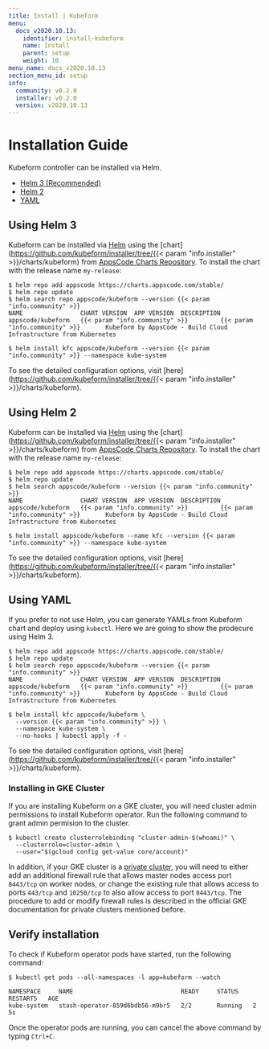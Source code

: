 ```yaml
---
title: Install | Kubeform
menu:
  docs_v2020.10.13:
    identifier: install-kubeform
    name: Install
    parent: setup
    weight: 10
menu_name: docs_v2020.10.13
section_menu_id: setup
info:
  community: v0.2.0
  installer: v0.2.0
  version: v2020.10.13
---
```


# Installation Guide

Kubeform controller can be installed via Helm.

<ul class="nav nav-tabs" id="installerTab" role="tablist">
  <li class="nav-item">
    <a class="nav-link active" id="helm3-tab" data-toggle="tab" href="#helm3" role="tab" aria-controls="helm3" aria-selected="true">Helm 3 (Recommended)</a>
  </li>
  <li class="nav-item">
    <a class="nav-link" id="helm2-tab" data-toggle="tab" href="#helm2" role="tab" aria-controls="helm2" aria-selected="false">Helm 2</a>
  </li>
  <li class="nav-item">
    <a class="nav-link" id="script-tab" data-toggle="tab" href="#script" role="tab" aria-controls="script" aria-selected="false">YAML</a>
  </li>
</ul>
<div class="tab-content" id="installerTabContent">
  <div class="tab-pane fade show active" id="helm3" role="tabpanel" aria-labelledby="helm3-tab">

## Using Helm 3

Kubeform can be installed via [Helm](https://helm.sh/) using the [chart](https://github.com/kubeform/installer/tree/{{< param "info.installer" >}}/charts/kubeform) from [AppsCode Charts Repository](https://github.com/appscode/charts). To install the chart with the release name `my-release`:

```console
$ helm repo add appscode https://charts.appscode.com/stable/
$ helm repo update
$ helm search repo appscode/kubeform --version {{< param "info.community" >}}
NAME                CHART VERSION  APP VERSION  DESCRIPTION
appscode/kubeform   {{< param "info.community" >}}         {{< param "info.community" >}}       Kubeform by AppsCode - Build Cloud Infrastructure from Kubernetes

$ helm install kfc appscode/kubeform --version {{< param "info.community" >}} --namespace kube-system
```

To see the detailed configuration options, visit [here](https://github.com/kubeform/installer/tree/{{< param "info.installer" >}}/charts/kubeform).

</div>
<div class="tab-pane fade" id="helm2" role="tabpanel" aria-labelledby="helm2-tab">

## Using Helm 2

Kubeform can be installed via [Helm](https://helm.sh/) using the [chart](https://github.com/kubeform/installer/tree/{{< param "info.installer" >}}/charts/kubeform) from [AppsCode Charts Repository](https://github.com/appscode/charts). To install the chart with the release name `my-release`:

```console
$ helm repo add appscode https://charts.appscode.com/stable/
$ helm repo update
$ helm search appscode/kubeform --version {{< param "info.community" >}}
NAME                CHART VERSION  APP VERSION  DESCRIPTION
appscode/kubeform   {{< param "info.community" >}}         {{< param "info.community" >}}       Kubeform by AppsCode - Build Cloud Infrastructure from Kubernetes

$ helm install appscode/kubeform --name kfc --version {{< param "info.community" >}} --namespace kube-system
```

To see the detailed configuration options, visit [here](https://github.com/kubeform/installer/tree/{{< param "info.installer" >}}/charts/kubeform).

</div>
<div class="tab-pane fade" id="script" role="tabpanel" aria-labelledby="script-tab">

## Using YAML

If you prefer to not use Helm, you can generate YAMLs from Kubeform chart and deploy using `kubectl`. Here we are going to show the prodecure using Helm 3.

```console
$ helm repo add appscode https://charts.appscode.com/stable/
$ helm repo update
$ helm search repo appscode/kubeform --version {{< param "info.community" >}}
NAME                CHART VERSION  APP VERSION  DESCRIPTION
appscode/kubeform   {{< param "info.community" >}}         {{< param "info.community" >}}       Kubeform by AppsCode - Build Cloud Infrastructure from Kubernetes

$ helm install kfc appscode/kubeform \
  --version {{< param "info.community" >}} \
  --namespace kube-system \
  --no-hooks | kubectl apply -f -
```

To see the detailed configuration options, visit [here](https://github.com/kubeform/installer/tree/{{< param "info.installer" >}}/charts/kubeform).

</div>
</div>

### Installing in GKE Cluster

If you are installing Kubeform on a GKE cluster, you will need cluster admin permissions to install Kubeform operator. Run the following command to grant admin permision to the cluster.

```console
$ kubectl create clusterrolebinding "cluster-admin-$(whoami)" \
  --clusterrole=cluster-admin \
  --user="$(gcloud config get-value core/account)"
```

In addition, if your GKE cluster is a [private cluster](https://cloud.google.com/kubernetes-engine/docs/how-to/private-clusters), you will need to either add an additional firewall rule that allows master nodes access port `8443/tcp` on worker nodes, or change the existing rule that allows access to ports `443/tcp` and `10250/tcp` to also allow access to port `8443/tcp`. The procedure to add or modify firewall rules is described in the official GKE documentation for private clusters mentioned before.

## Verify installation
To check if Kubeform operator pods have started, run the following command:
```console
$ kubectl get pods --all-namespaces -l app=kubeform --watch

NAMESPACE     NAME                              READY     STATUS    RESTARTS   AGE
kube-system   stash-operator-859d6bdb56-m9br5   2/2       Running   2          5s
```

Once the operator pods are running, you can cancel the above command by typing `Ctrl+C`.
